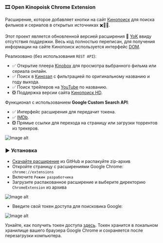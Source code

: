 ### 🎞️ Open Kinopoisk Chrome Extension

Расширение, которое добавляет кнопки на сайт [Кинопоиск](http://kinopoisk.ru) для поиска фильмов и сериалов в открытых источниках ✖️🏴‍☠️.

Этот проект является обновленной версией расширения 🍿 [YoK](https://github.com/mrzlab630/chrome-extension-YoK) ввиду отсутствия поддержки. Весь код полностью переписан, для получения информации на сайте Кинопоиск используется интерфейс [DOM](https://ru.wikipedia.org/wiki/Document_Object_Model).

Реализовано (без использования `REST API`):

- ✅ Открытие плеера [Kinobox](https://kinomix.web.app) для просмотра выбранного фильма или сериала онлайн.
- ✅ Поиск в [Кинозал](https://kinozal.tv) с фильтрацией по оригинальному названию и году выхода.
- ✅ Поиск трейлеров на [YouTube](https://youtube.com) по названию.
- ❎ Поддержка версии сайта [Кинопоиск HD](https://hd.kinopoisk.ru).

Функционал с использованием **Google Custom Search API**:

- ✅ Интерфейс расширения для передачит токена.
- ✅ [IMDb](https://imdb.com).
- ❎ Прямые ссылки для перехода на страницу или загрузки торрентов из трекеров.

![Image alt](https://github.com/Lifailon/OpenKinopoisk/blob/rsa/image/kinopoisk-buttons.jpg)

### ▶️ Установка

- [Скачайте расширение](https://github.com/Lifailon/OpenKinopoisk/archive/refs/heads/rsa.zip) из GitHub и распакуйте zip-архив
- Откройте страницу с расширениями Google Chrome: `chrome://extensions`
- Включите `Режим разработчика`
- Загрузите распакованное расширение и выберите директорию `ChromeExtension` из архива

![Image alt](https://github.com/Lifailon/OpenKinopoisk/blob/rsa/image/add-extension.jpg)

- Введите свой токен доступа для поисковика Google:

![Image alt](https://github.com/Lifailon/OpenKinopoisk/blob/rsa/image/popup.jpg)

Узнайте, как получить токен доступа [здесь](https://developers.google.com/custom-search/v1/overview?hl=ru). Токен хранится в локальном хранилище вашего браузера Google Chrome и сохраняется после перезагрузки компьютера.